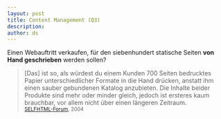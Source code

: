 ```yaml
---
layout: post
title: Content Management (Q3)
description:
author: ds
---
```



Einen Webauftritt verkaufen, für den siebenhundert statische Seiten **von Hand geschrieben** werden sollen?

> [Das] ist so, als würdest du einem Kunden 700 Seiten bedrucktes Papier unterschiedlicher Formate in die Hand drücken, anstatt ihm einen sauber gebundenen Katalog anzubieten. Die Inhalte beider Produkte sind mehr oder minder gleich, jedoch ist ersteres kaum brauchbar, vor allem nicht über einen längeren Zeitraum.  
> <small>[SELFHTML-Forum](http://forum.de.selfhtml.org/archiv/2004/2/t71495/#m411678), 2004</small>


